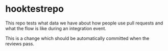 # hooktestrepo

This repo tests what data we have about how people use pull requests and what the flow is like during an integration event.

This is a change which should be automatically committed when the reviews pass.